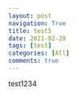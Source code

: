 ```yaml
---
layout: post
navigation: True
title: test5
date: 2021-02-28
tags: [test]
categories: [All]
comments: true
---
```




test1234
